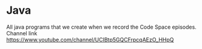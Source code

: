 # Java

All java programs that we create when we record the Code Space episodes. Channel link https://www.youtube.com/channel/UCIBtp5GQCFrpcqAEzO_HHpQ
